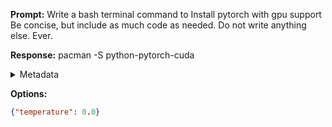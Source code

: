 **Prompt:**
Write a bash terminal command to Install pytorch with gpu support
Be concise, but include as much code as needed. Do not write anything else. Ever.


**Response:**
pacman -S python-pytorch-cuda

<details><summary>Metadata</summary>

- Duration: 914 ms
- Datetime: 2023-11-07T16:37:20.037982
- Model: gpt-4-1106-preview

</details>

**Options:**
```json
{"temperature": 0.0}
```

